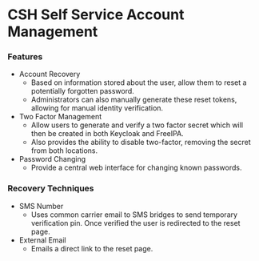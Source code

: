 # CSH Self Service Account Management

### Features
* Account Recovery 
  * Based on information stored about the user, allow them to reset a potentially forgotten password.
  * Administrators can also manually generate these reset tokens, allowing for manual identity verification.
* Two Factor Management
  * Allow users to generate and verify a two factor secret which will then be created in both Keycloak and FreeIPA.
  * Also provides the ability to disable two-factor, removing the secret from both locations.
* Password Changing
  * Provide a central web interface for changing known passwords.

### Recovery Techniques
* SMS Number
  * Uses common carrier email to SMS bridges to send temporary verification pin. Once verified the user is redirected to the reset page.
* External Email
  * Emails a direct link to the reset page.
 

